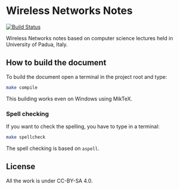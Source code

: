 # Wireless Networks Notes

[![Build Status](https://travis-ci.org/EmanueleC/WirelessNetworkNotes.svg?branch=develop)](https://travis-ci.org/EmanueleC/WirelessNetworkNotes)

Wireless Networks notes based on computer science lectures held in University of Padua, Italy.

## How to build the document

To build the document open a terminal in the project root and type:
```sh
make compile
```
This building works even on Windows using MikTeX.

### Spell checking

If you want to check the spelling, you have to type in a terminal:
```sh
make spellcheck
```
The spell checking is based on `aspell`.

## License

All the work is under CC-BY-SA 4.0.
